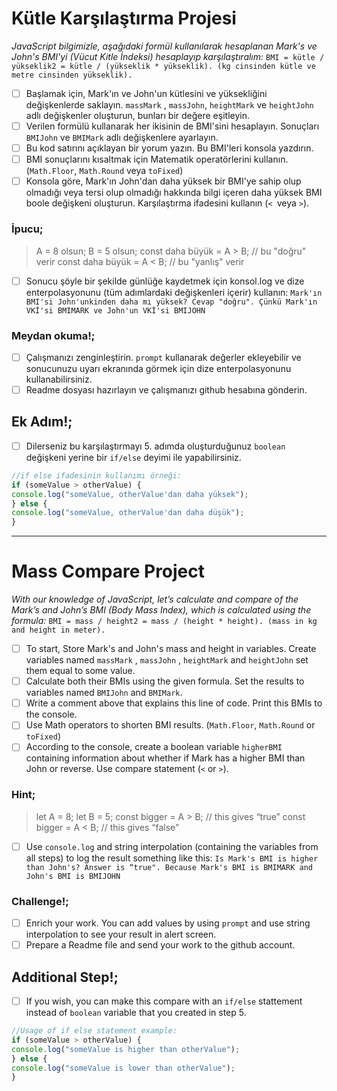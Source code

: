 # Kütle Karşılaştırma Projesi

*JavaScript bilgimizle, aşağıdaki formül kullanılarak hesaplanan Mark's ve John's BMI'yi (Vücut Kitle İndeksi) hesaplayıp karşılaştıralım:*
`BMI = kütle / yükseklik2 = kütle / (yükseklik * yükseklik). (kg cinsinden kütle ve metre cinsinden yükseklik).`

* [ ] Başlamak için, Mark'ın ve John'un kütlesini ve yüksekliğini değişkenlerde saklayın. `massMark` , `massJohn`, `heightMark` ve `heightJohn` adlı değişkenler oluşturun, bunları bir değere eşitleyin.
* [ ] Verilen formülü kullanarak her ikisinin de BMI'sini hesaplayın. Sonuçları `BMIJohn` ve `BMIMark` adlı değişkenlere ayarlayın.
* [ ] Bu kod satırını açıklayan bir yorum yazın. Bu BMI'leri konsola yazdırın.
* [ ] BMI sonuçlarını kısaltmak için Matematik operatörlerini kullanın. (`Math.Floor`, `Math.Round` veya `toFixed`)
* [ ] Konsola göre, Mark'ın John'dan daha yüksek bir BMI'ye sahip olup olmadığı veya tersi olup olmadığı hakkında bilgi içeren daha yüksek BMI boole değişkeni oluşturun. Karşılaştırma ifadesini kullanın (`< `veya `>`).

### İpucu;

> A = 8 olsun;
> B = 5 olsun;
> const daha büyük = A > B; // bu "doğru" verir
> const daha büyük = A < B; // bu "yanlış" verir

* [ ] Sonucu şöyle bir şekilde günlüğe kaydetmek için konsol.log ve dize enterpolasyonunu (tüm adımlardaki değişkenleri içerir) kullanın:
  `Mark'ın BMI'si John'unkinden daha mı yüksek? Cevap "doğru". Çünkü Mark'ın VKİ'si BMIMARK ve John'un VKİ'si BMIJOHN`

### Meydan okuma!;

* [ ] Çalışmanızı zenginleştirin. `prompt` kullanarak değerler ekleyebilir ve sonucunuzu uyarı ekranında görmek için dize enterpolasyonunu kullanabilirsiniz.
* [ ] Readme dosyası hazırlayın ve çalışmanızı github hesabına gönderin.

## Ek Adım!;

* [ ] Dilerseniz bu karşılaştırmayı 5. adımda oluşturduğunuz `boolean` değişkeni yerine bir `if/else` deyimi ile yapabilirsiniz.

```js
//if else ifadesinin kullanımı örneği:
if (someValue > otherValue) {
console.log("someValue, otherValue'dan daha yüksek");
} else {
console.log("someValue, otherValue'dan daha düşük");
}
```

---

# Mass Compare Project

*With our knowledge of JavaScript, let’s calculate and compare of the Mark’s and John’s BMI (Body Mass Index), which is calculated using the formula:*
`BMI = mass / height2 = mass / (height * height). (mass in kg and height in meter).`

* [ ] To start, Store Mark's and John's mass and height in variables. Create variables named `massMark` , `massJohn` , `heightMark` and `heightJohn` set them equal to some value.
* [ ] Calculate both their BMIs using the given formula. Set the results to variables named `BMIJohn` and `BMIMark`.
* [ ] Write a comment above that explains this line of code. Print this BMIs to the console.
* [ ] Use Math operators to shorten BMI results. (`Math.Floor`, `Math.Round` or `toFixed`)
* [ ] According to the console, create a boolean variable `higherBMI` containing information about whether if Mark has a higher BMI than John or reverse. Use compare statement (`<` or `>`).

### Hint;

> let A = 8;
> let B = 5;
> const bigger = A > B; // this gives “true”
> const bigger = A < B; // this gives “false”

* [ ] Use `console.log` and string interpolation (containing the variables from all steps) to log the result something like this:
  `Is Mark's BMI is higher than John's? Answer is “true". Because Mark's BMI is BMIMARK and John's BMI is BMIJOHN`

### Challenge!;

* [ ] Enrich your work. You can add values by using `prompt` and use string interpolation to see your result in alert screen.
* [ ] Prepare a Readme file and send your work to the github account.

## Additional Step!;

* [ ] If you wish, you can make this compare with an `if/else` stattement instead of `boolean` variable that you created in step 5.

```js
//Usage of if else statement example:
if (someValue > otherValue) {
console.log("someValue is higher than otherValue");
} else {
console.log("someValue is lower than otherValue");
}
```

